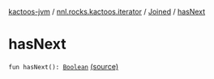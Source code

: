 [kactoos-jvm](../../index.md) / [nnl.rocks.kactoos.iterator](../index.md) / [Joined](index.md) / [hasNext](.)

# hasNext

`fun hasNext(): `[`Boolean`](https://kotlinlang.org/api/latest/jvm/stdlib/kotlin/-boolean/index.html) [(source)](https://github.com/neonailol/kactoos/blob/master/kactoos-jvm/src/main/kotlin/nnl/rocks/kactoos/iterator/Joined.kt#L30)